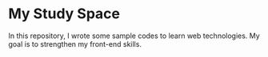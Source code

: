# My Study Space

In this repository, I wrote some sample codes to learn web technologies. My goal is to strengthen my front-end skills.
